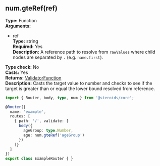 ## num.gteRef(ref)

**Type:** Function  
**Arguments:**
  - ref  
    **Type:** string  
    **Required:** Yes  
    **Description:** A reference path to resolve from `rawValues` where child nodes are separated by `.` (e.g. `name.first`).

**Type check:** No  
**Casts:** Yes  
**Returns:** [ValidatorFunction](../router-decorator/routedefinition/validationrule/validatorfunction)  
**Description:** Casts the target value to number and checks to see if the target is greater than or equal the lower bound resolved from reference.

```ts
import { Router, body, type, num } from '@steroids/core';

@Router({
  name: 'example',
  routes: [
    { path: '/', validate: [
      body({
        ageGroup: type.Number,
        age: num.gteRef('ageGroup')
      })
    ]}
  ]
})
export class ExampleRouter { }
```
